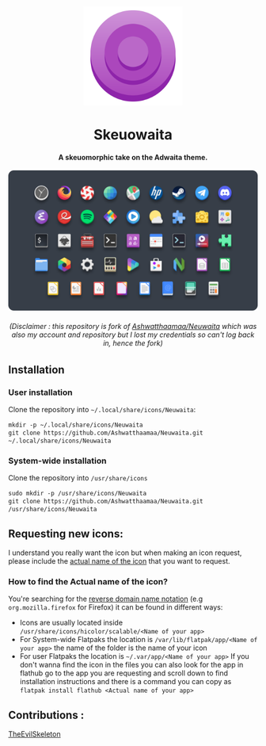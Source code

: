<p align="center">
    <img src="img/Neuwaita.png" width="200" height="200" alt="Logotype">
</p>
<h1 align="center"> Skeuowaita </h1>
<h4 align="center"> A skeuomorphic take on the Adwaita theme. </h4>


![icons showcase][showcase]                                                                                  

[showcase]: img/Showcase.png "Showcase image"

<h6 align="center"> (Disclaimer : this repository is fork of <a href="https://github.com/Ashwatthaamaa/Neuwaita">Ashwatthaamaa/Neuwaita</a> which was also my account and repository but I lost my credentials so can't log back in, hence the fork)</h6>

## Installation
### User installation
Clone the repository into `~/.local/share/icons/Neuwaita`:
```
mkdir -p ~/.local/share/icons/Neuwaita
git clone https://github.com/Ashwatthaamaa/Neuwaita.git ~/.local/share/icons/Neuwaita
```
### System-wide installation
Clone the repository into `/usr/share/icons`
```
sudo mkdir -p /usr/share/icons/Neuwaita
git clone https://github.com/Ashwatthaamaa/Neuwaita.git /usr/share/icons/Neuwaita
```

## Requesting new icons:
I understand you really want the icon but when making an icon request, please include the [actual name of the icon](#how-to-find-the-actual-name-of-the-icon) that you want to request.

### How to find the **Actual name** of the icon?
You're searching for the [reverse domain name notation](https://en.wikipedia.org/wiki/Reverse_domain_name_notation) (e.g `org.mozilla.firefox` for Firefox) it can be found in different ways:
* Icons are usually located inside `/usr/share/icons/hicolor/scalable/<Name of your app>`
* For System-wide Flatpaks the location is `/var/lib/flatpak/app/<Name of your app>` the name of the folder is the name of your icon
* For user Flatpaks the location is `~/.var/app/<Name of your app>`
If you don't wanna find the icon in the files you can also look for the app in flathub go to the app you are requesting and scroll down to find installation instructions and there is a command you can copy as `flatpak install flathub <Actual name of your app>`

## Contributions :
[TheEvilSkeleton](https://github.com/TheEvilSkeleton)
